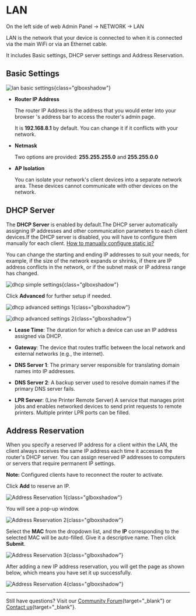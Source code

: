 # LAN

On the left side of web Admin Panel -> NETWORK -> LAN

LAN is the network that your device is connected to when it is connected via the main WiFi or via an Ethernet cable.

It includes Basic settings, DHCP server settings and Address Reservation.

## Basic Settings

![lan basic settings](https://static.gl-inet.com/docs/router/en/4/interface_guide/lan/basic_settings.jpg){class="glboxshadow"}

- **Router IP Address**

    The router IP Address is the address that you would enter into your browser 's address bar to access the router's admin page. 
    
    It is **192.168.8.1** by default. You can change it if it conflicts with your network.

- **Netmask**
    
    Two options are provided: **255.255.255.0** and **255.255.0.0**

- **AP Isolation**

    You can isolate your network's client devices into a separate network area. These devices cannot communicate with other devices on the network.

## DHCP Server

The **DHCP Server** is enabled by default.The DHCP server automatically assigning IP addresses and other communication parameters to each client devices.If the DHCP server is disabled, you will have to configure them manually for each client. [How to manually configure static ip?](../tutorials/manually_configure_static_ip.md)

You can change the starting and ending IP addresses to suit your needs, for example, if the size of the network expands or shrinks, if there are IP address conflicts in the network, or if the subnet mask or IP address range has changed.

![dhcp simple settings](https://static.gl-inet.com/docs/router/en/4/interface_guide/lan/dhcp_server.png){class="glboxshadow"}

Click **Advanced** for further setup if needed.

![dhcp advanced settings 1](https://static.gl-inet.com/docs/router/en/4/interface_guide/lan/dhcp_advanced_1.png){class="glboxshadow"}

![dhcp advanced settings 2](https://static.gl-inet.com/docs/router/en/4/interface_guide/lan/dhcp_advanced_2.png){class="glboxshadow"}

- **Lease Time**: The duration for which a device can use an IP address assigned via DHCP.

- **Gateway**: The device that routes traffic between the local network and external networks (e.g., the internet).

- **DNS Server 1**: The primary server responsible for translating domain names into IP addresses.

- **DNS Server 2**: A backup server used to resolve domain names if the primary DNS server fails.

- **LPR Server**: (Line Printer Remote Server) A service that manages print jobs and enables networked devices to send print requests to remote printers. Multiple printer LPR ports can be filled.

## Address Reservation

When you specify a reserved IP address for a client within the LAN, the client always receives the same IP address each time it accesses the router's DHCP server. You can assign reserved IP addresses to computers or servers that require permanent IP settings.

**Note:** Configured clients have to reconnect the router to activate.

Click **Add** to reserve an IP.

![Address Reservation 1](https://static.gl-inet.com/docs/router/en/4/interface_guide/lan/address_reservation_1.png){class="glboxshadow"}

You will see a pop-up window.

![Address Reservation 2](https://static.gl-inet.com/docs/router/en/4/interface_guide/lan/address_reservation_2.png){class="glboxshadow"}

Select the **MAC** from the dropdown list, and the **IP** corresponding to the selected MAC will be auto-filled. Give it a descriptive name. Then click **Submit**.

![Address Reservation 3](https://static.gl-inet.com/docs/router/en/4/interface_guide/lan/address_reservation_3.png){class="glboxshadow"}

After adding a new IP address reservation, you will get the page as shown below, which means you have set it up successfully.

![Address Reservation 4](https://static.gl-inet.com/docs/router/en/4/interface_guide/lan/address_reservation_4.jpg){class="glboxshadow"}

---

Still have questions? Visit our [Community Forum](https://forum.gl-inet.com){target="_blank"} or [Contact us](https://www.gl-inet.com/contacts/){target="_blank"}.